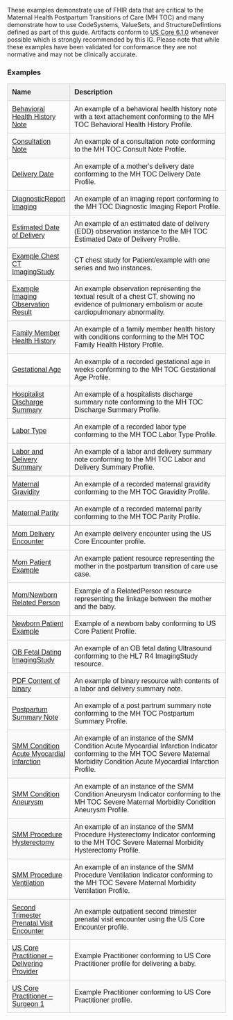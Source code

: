 These examples demonstrate use of FHIR data that are critical to the Maternal Health Postpartum Transitions of Care (MH TOC) and many demonstrate how to use CodeSystems, ValueSets, and StructureDefintions defined as part of this guide. Artifacts conform to [US Core 6.1.0](http://hl7.org/fhir/us/core/STU6.1/index.html) whenever possible which is strongly recommended by this IG. Please note that while these examples have been validated for conformance they are not normative and may not be clinically accurate.

<style>
   .examples-table {
   width: 100%;
   border-collapse: collapse;
   font-family: Arial, sans-serif;
   }
   .examples-table th, .examples-table td {
   padding: 10px;
   border: 1px solid #ccc;
   text-align: left;
   }
   .examples-table td {
   vertical-align: middle;
   }
   .examples-table-name {
   width: 20%;
   }
   .examples-table-description {
   width: 80%;
   }
   .examples-table thead {
   background-color: #f2f2f2;
   }
   .examples-table tr:nth-child(even) {
   background-color: #fafafa;
   }
</style>
### Examples
<table class="examples-table">
   <thead>
      <tr>
         <th class="examples-table-name">Name</th>
         <th class="examples-table-description">Description</th>
      </tr>
   </thead>
   <tbody>
      <tr>
         <td><a href="DocumentReference-mh-toc-behavioral-health-history-example.html">Behavioral Health History Note</a></td>
         <td>
            An example of a behavioral health history note with a text attachement conforming to the MH TOC Behavioral Health History Profile.
         </td>
      </tr>
      <tr>
         <td><a href="DocumentReference-mh-toc-consult-note-example.html">Consultation Note</a></td>
         <td>
            An example of a consultation note conforming to the MH TOC Consult Note Profile.
         </td>
      </tr>
      <tr>
         <td><a href="Observation-mh-toc-delivery-date-example.html">Delivery Date</a></td>
         <td>
            An example of a mother's delivery date conforming to the MH TOC Delivery Date Profile.
         </td>
      </tr>
      <tr>
         <td><a href="DiagnosticReport-diagnosticreport-imaging-example.html">DiagnosticReport Imaging</a></td>
         <td>
            An example of an imaging report conforming to the MH TOC Diagnostic Imaging Report Profile.
         </td>
      </tr>
      <tr>
         <td><a href="Observation-edd-example.html">Estimated Date of Delivery</a></td>
         <td>
            An example of an estimated date of delivery (EDD) observation instance to the MH TOC Estimated Date of Delivery Profile.
         </td>
      </tr>
      <tr>
         <td><a href="ImagingStudy-example-chest-ct.html">Example Chest CT ImagingStudy</a></td>
         <td>
            CT chest study for Patient/example with one series and two instances.
         </td>
      </tr>
      <tr>
         <td><a href="Observation-example-imaging-result.html">Example Imaging Observation Result</a></td>
         <td>
            An example observation representing the textual result of a chest CT, showing no evidence of pulmonary embolism or acute cardiopulmonary abnormality.
         </td>
      </tr>
      <tr>
         <td><a href="FamilyMemberHistory-family-health-history-example.html">Family Member Health History</a></td>
         <td>
            An example of a family member health history with conditions conforming to the MH TOC Family Health History Profile.
         </td>
      </tr>
      <tr>
         <td><a href="Observation-gestational-age-example.html">Gestational Age</a></td>
         <td>
            An example of a recorded gestational age in weeks conforming to the MH TOC Gestational Age Profile.
         </td>
      </tr>
      <tr>
         <td><a href="DocumentReference-discharge-summary-example.html">Hospitalist Discharge Summary</a></td>
         <td>
            An example of a hospitalists discharge summary note conforming to the MH TOC Discharge Summary Profile.
         </td>
      </tr>
      <tr>
         <td><a href="Observation-labor-type-example.html">Labor Type</a></td>
         <td>
            An example of a recorded labor type conforming to the MH TOC Labor Type Profile.
         </td>
      </tr>
      <tr>
         <td><a href="DocumentReference-mh-toc-labor-and-delivery-summary-example.html">Labor and Delivery Summary</a></td>
         <td>
            An example of a labor and delivery summary note conforming to the MH TOC Labor and Delivery Summary Profile.
         </td>
      </tr>
      <tr>
         <td><a href="Observation-mh-toc-gravidity-example.html">Maternal Gravidity</a></td>
         <td>
            An example of a recorded maternal gravidity conforming to the MH TOC Gravidity Profile.
         </td>
      </tr>
      <tr>
         <td><a href="Observation-mh-toc-parity-example.html">Maternal Parity</a></td>
         <td>
            An example of a recorded maternal parity conforming to the MH TOC Parity Profile.
         </td>
      </tr>
      <tr>
         <td><a href="Encounter-delivery-encounter-example.html">Mom Delivery Encounter</a></td>
         <td>
            An example delivery encounter using the US Core Encounter profile.
         </td>
      </tr>
      <tr>
         <td><a href="Patient-mom.html">Mom Patient Example</a></td>
         <td>
            An example patient resource representing the mother in the postpartum transition of care use case.
         </td>
      </tr>
      <tr>
         <td><a href="RelatedPerson-newborn-mom.html">Mom/Newborn Related Person</a></td>
         <td>
            Example of a RelatedPerson resource representing the linkage between the mother and the baby.
         </td>
      </tr>
      <tr>
         <td><a href="Patient-newborn.html">Newborn Patient Example</a></td>
         <td>
            Example of a newborn baby conforming to US Core Patient Profile.
         </td>
      </tr>
      <tr>
         <td><a href="ImagingStudy-imagingstudy-ob-fetal-dating.html">OB Fetal Dating ImagingStudy</a></td>
         <td>
            An example of an OB fetal dating Ultrasound conforming to the HL7 R4 ImagingStudy resource.
         </td>
      </tr>
      <tr>
         <td><a href="Binary-example-binary.html">PDF Content of binary</a></td>
         <td>
            An example of binary resource with contents of a labor and delivery summary note.
         </td>
      </tr>
      <tr>
         <td><a href="DocumentReference-mh-toc-postpartum-summary-example.html">Postpartum Summary Note</a></td>
         <td>
            An example of a post partrum summary note conforming to the MH TOC Postpartum Summary Profile.
         </td>
      </tr>
      <tr>
         <td><a href="Condition-example-smm-condition-acute-myocardial-infarction.html">SMM Condition Acute Myocardial Infarction</a></td>
         <td>
            An example of an instance of the SMM Condition Acute Myocardial Infarction Indicator conforming to the MH TOC Severe Maternal Morbidity Condition Acute Myocardial Infarction Profile.
         </td>
      </tr>
      <tr>
         <td><a href="Condition-example-smm-condition-aneurysm.html">SMM Condition Aneurysm</a></td>
         <td>
            An example of an instance of the SMM Condition Aneurysm Indicator conforming to the MH TOC Severe Maternal Morbidity Condition Aneurysm Profile.
         </td>
      </tr>
      <tr>
         <td><a href="Procedure-example-smm-procedure-hysterectomy.html">SMM Procedure Hysterectomy</a></td>
         <td>
            An example of an instance of the SMM Procedure Hysterectomy Indicator conforming to the MH TOC Severe Maternal Morbidity Hysterectomy Profile.
         </td>
      </tr>
      <tr>
         <td><a href="Procedure-example-smm-procedure-ventilation.html">SMM Procedure Ventilation</a></td>
         <td>
            An example of an instance of the SMM Procedure Ventilation Indicator conforming to the MH TOC Severe Maternal Morbidity Ventilation Profile.
         </td>
      </tr>
      <tr>
         <td><a href="Encounter-prenatal-visit-example.html">Second Trimester Prenatal Visit Encounter</a></td>
         <td>
            An example outpatient second trimester prenatal visit encounter using the US Core Encounter profile.
         </td>
      </tr>
      <tr>
         <td><a href="Practitioner-delivery-ob.html">US Core Practitioner – Delivering Provider</a></td>
         <td>
            Example Practitioner conforming to US Core Practitioner profile for delivering a baby.
         </td>
      </tr>
      <tr>
         <td><a href="Practitioner-surgeon1.html">US Core Practitioner – Surgeon 1</a></td>
         <td>
            Example Practitioner conforming to US Core Practitioner profile.
         </td>
      </tr>
   </tbody>
</table>
